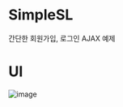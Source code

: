 # SimpleSL
간단한 회원가입, 로그인 AJAX 예제

# UI
![image](https://github.com/user-attachments/assets/700af0b5-74ed-4594-9341-ec71d73201ad)
